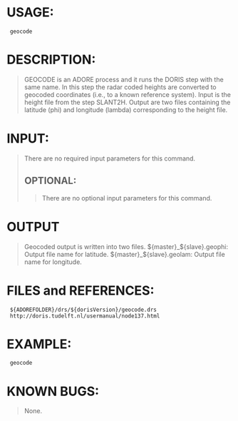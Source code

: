 # USAGE: #
```
 geocode
```
# DESCRIPTION: #
> GEOCODE is an ADORE process and it runs the DORIS step with the same name.
> In this step the radar coded heights are converted to geocoded coordinates
> (i.e., to a known reference system). Input is the height file from the step
> SLANT2H. Output are two files containing the latitude (phi) and longitude
> (lambda) corresponding to the height file.
# INPUT: #
> There are no required input parameters for this command.
> ## OPTIONAL: ##
> > There are no optional input parameters for this command.
# OUTPUT #

> Geocoded output is written into two files.
> ${master}_${slave}.geophi: Output file name for latitude.
> ${master}_${slave}.geolam: Output file name for longitude.
# FILES and REFERENCES: #
```
 ${ADOREFOLDER}/drs/${dorisVersion}/geocode.drs
 http://doris.tudelft.nl/usermanual/node137.html
```
# EXAMPLE: #
```
 geocode
```
# KNOWN BUGS: #
> None.